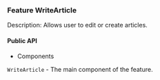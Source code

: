 ### Feature WriteArticle

Description: Allows user to edit or create articles.

#### Public API

- Components

`WriteArticle` - The main component of the feature.
